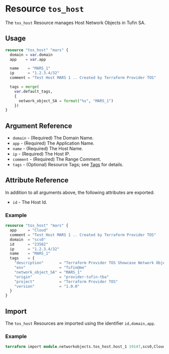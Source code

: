 # Resource `tos_host`

The `tos_host` Resource manages Host Network Objects in Tufin SA.

## Usage

```terraform
resource "tos_host" "mars" {
  domain = var.domain
  app    = var.app

  name    = "MARS_1"
  ip      = "1.2.3.4/32"
  comment = "Test Host MARS 1 .. Created by Terraform Provider TOS"

  tags = merge(
    var.default_tags,
    {
      network_object_SA = format("%s", "MARS_1")
    })
}
```

## Argument Reference

* `domain` - (Required) The Domain Name.
* `app` - (Required) The Application Name.
* `name` - (Required) The Host Name.
* `ip` - (Required) The Host IP.
* `comment` - (Required) The Range Comment.
* `tags` - (Optional) Resource Tags; see [Tags](tag.md) for details.

## Attribute Reference

In addition to all arguments above, the following attributes are exported:

* `id` - The Host Id.

### Example

```terraform
resource "tos_host" "mars" {
  app     = "Cloud"
  comment = "Test Host MARS 1 .. Created by Terraform Provider TOS"
  domain  = "scs0"
  id      = "23582"
  ip      = "1.2.3.4/32"
  name    = "MARS_1"
  tags    = {
    "description"       = "Terraform Provider TOS Showcase Network Objects"
    "env"               = "Tufin@me"
    "network_object_SA" = "MARS_1"
    "origin"            = "provider-tufin-tba"
    "project"           = "Terraform Provider TOS"
    "version"           = "1.0.0"
  }
}
```

## Import

The `tos_host` Resources are imported using the identifier `id,domain,app`.

### Example

```terraform
terraform import module.networkobjects.tos_host.host_1 19147,scs0,Cloud
```
